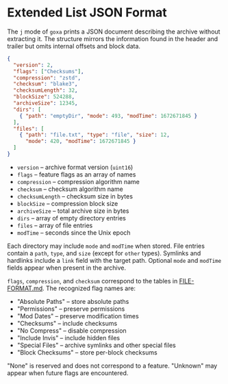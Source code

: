 # Extended List JSON Format

The `j` mode of `goxa` prints a JSON document describing the archive without extracting it. The structure mirrors the information found in the header and trailer but omits internal offsets and block data.

```json
{
  "version": 2,
  "flags": ["Checksums"],
  "compression": "zstd",
  "checksum": "blake3",
  "checksumLength": 32,
  "blockSize": 524288,
  "archiveSize": 12345,
  "dirs": [
    { "path": "emptyDir", "mode": 493, "modTime": 1672671845 }
  ],
  "files": [
    { "path": "file.txt", "type": "file", "size": 12,
      "mode": 420, "modTime": 1672671845 }
  ]
}
```

* `version` – archive format version (`uint16`)
* `flags` – feature flags as an array of names
* `compression` – compression algorithm name
* `checksum` – checksum algorithm name
* `checksumLength` – checksum size in bytes
* `blockSize` – compression block size
* `archiveSize` – total archive size in bytes
* `dirs` – array of empty directory entries
* `files` – array of file entries
* `modTime` – seconds since the Unix epoch

Each directory may include `mode` and `modTime` when stored. File entries contain a `path`, `type`, and `size` (except for `other` types). Symlinks and hardlinks include a `link` field with the target path. Optional `mode` and `modTime` fields appear when present in the archive.

`flags`, `compression`, and `checksum` correspond to the tables in [FILE-FORMAT.md](FILE-FORMAT.md).
The recognized flag names are:

- "Absolute Paths" – store absolute paths
- "Permissions" – preserve permissions
- "Mod Dates" – preserve modification times
- "Checksums" – include checksums
- "No Compress" – disable compression
- "Include Invis" – include hidden files
- "Special Files" – archive symlinks and other special files
- "Block Checksums" – store per-block checksums

"None" is reserved and does not correspond to a feature. "Unknown" may appear when future flags are encountered.

